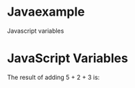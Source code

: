 # Javaexample
Javascript variables

<!DOCTYPE html>
<html>
<body>

<h1>JavaScript Variables</h1>

<p>The result of adding 5 + 2 + 3 is:</p>
<p id="demo"></p>

<script>
let x = 5 + 2 + 3;
document.getElementById("demo").innerHTML = x;
</script>

</body>
</html>
